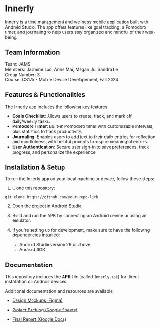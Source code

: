 # Innerly

Innerly is a time management and wellness mobile application built with Android Studio. The app offers features like goal tracking, a Pomodoro timer, and journaling to help users stay organized and mindful of their well-being.

## Team Information

Team: JAMS  
Members: Jasmine Lao, Anne Mai, Megan Ju, Sandra Le  
Group Number: 3  
Course: CS175 - Mobile Device Developement, Fall 2024

## Features & Functionalities

The Innerly app includes the following key features:

- **Goals Checklist**: Allows users to create, track, and mark off daily/weekly tasks.
- **Pomodoro Timer**: Built-in Pomodoro timer with customizable intervals, plus statistics to track productivity.
- **Journaling**: Enables users to add text to their daily entries for reflection and mindfulness, with helpful prompts to inspire meaningful entries.
- **User Authentication**: Secure user sign-in to save preferences, track progress, and personalize the experience.

## Installation & Setup

To run the Innerly app on your local machine or device, follow these steps:

1. Clone this repository:

```
git clone https://github.com/your-repo-link
```

2. Open the project in Android Studio.

3. Build and run the APK by connecting an Android device or using an emulator.

4. If you're setting up for development, make sure to have the following dependencies installed:
   - Android Studio version 29 or above
   - Android SDK

## Documentation

This repository includes the **APK** file (called <code>Innerly.apk</code>) for direct installation on Android devices.

Additional documentation and resources are available:

- [Design Mockups (Figma)](https://www.figma.com/design/7pinQ4fTGnitF4HtiW5Or2/JAMS-Innerly-App?node-id=0-1&t=jTFNoSA3s6D4570W-1)

- [Project Backlog (Google Sheets)](https://docs.google.com/spreadsheets/d/1ocmI0PoBJuyxbDPRFSRoFI4U0fx37GZnzL_dbk9dDLY/edit?usp=sharing)

- [Final Report (Google Docs)](https://docs.google.com/document/d/1bfKAJ4B1G7_4h8IzPYyGGW0EQJe97I4d-blToyVKhhc/edit?usp=sharing)
